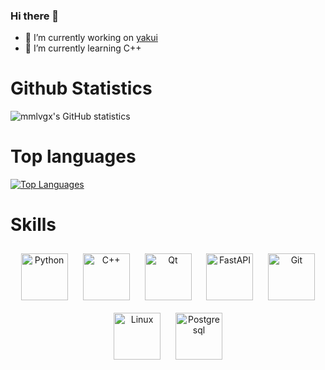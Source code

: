 ### Hi there 👋

- 🔭 I’m currently working on [yakui](https://github.com/mmlvgx/yakui)
- 🌱 I’m currently learning C++

# Github Statistics
![mmlvgx's GitHub statistics](https://github-readme-stats.vercel.app/api?username=mmlvgx&show_icons=true&theme=dark)
# Top languages
[![Top Languages](https://github-readme-stats.vercel.app/api/top-langs/?username=mmlvgx&theme=dark)](https://github.com/anuraghazra/github-readme-stats)
# Skills
<div align="center">
  <img style="margin: 10px" src="https://profilinator.rishav.dev/skills-assets/python-original.svg" alt="Python" height="75" />
  <img style="margin: 10px" src="https://profilinator.rishav.dev/skills-assets/cplusplus-original.svg" alt="C++" height="75" />
  <img style="margin: 10px" src="https://upload.wikimedia.org/wikipedia/commons/thumb/0/0b/Qt_logo_2016.svg/2560px-Qt_logo_2016.svg.png" alt="Qt" height="75" />
  <img style="margin: 10px" src="https://cdn.worldvectorlogo.com/logos/fastapi.svg" alt="FastAPI" height="75" />
  <img style="margin: 10px" src="https://profilinator.rishav.dev/skills-assets/git-scm-icon.svg" alt="Git" height="75" />
  <img style="margin: 10px" src="https://profilinator.rishav.dev/skills-assets/linux-original.svg" alt="Linux" height="75" />
  <img style="margin: 10px" src="https://upload.wikimedia.org/wikipedia/commons/thumb/2/29/Postgresql_elephant.svg/1200px-Postgresql_elephant.svg.png" alt="Postgresql" height="75" />
</div>
